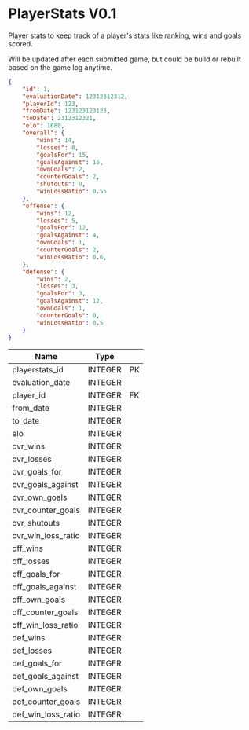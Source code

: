 # PlayerStats V0.1
Player stats to keep track of a player's stats like ranking, wins and goals scored.

Will be updated  after each submitted game, but could be build or rebuilt based on the game log anytime.

```json
{
    "id": 1,
    "evaluationDate": 12312312312,
    "playerId": 123,
    "fromDate": 123123123123,
    "toDate": 2312312321,
    "elo": 1680, 
    "overall": {
        "wins": 14,
        "losses": 8,
        "goalsFor": 15,
        "goalsAgainst": 16,
        "ownGoals": 2,
        "counterGoals": 2,
        "shutouts": 0,
        "winLossRatio": 0.55
    },
    "offense": {
        "wins": 12,
        "losses": 5,
        "goalsFor": 12,
        "goalsAgainst": 4,
        "ownGoals": 1,
        "counterGoals": 2,
        "winLossRatio": 0.6,
    },
    "defense": {
        "wins": 2,
        "losses": 3,
        "goalsFor": 3,
        "goalsAgainst": 12,
        "ownGoals": 1,
        "counterGoals": 0,
        "winLossRatio": 0.5
    }
}
```

|Name|Type| |
|----|----|-|
|playerstats_id  |INTEGER| PK
|evaluation_date|INTEGER|
|player_id|INTEGER|FK
|from_date|INTEGER|
|to_date|INTEGER
|elo|INTEGER
|ovr_wins|INTEGER
|ovr_losses|INTEGER
|ovr_goals_for|INTEGER
|ovr_goals_against|INTEGER
|ovr_own_goals|INTEGER
|ovr_counter_goals|INTEGER
|ovr_shutouts|INTEGER
|ovr_win_loss_ratio|INTEGER
|off_wins|INTEGER
|off_losses|INTEGER
|off_goals_for|INTEGER
|off_goals_against|INTEGER
|off_own_goals|INTEGER
|off_counter_goals|INTEGER
|off_win_loss_ratio|INTEGER
|def_wins|INTEGER
|def_losses|INTEGER
|def_goals_for|INTEGER
|def_goals_against|INTEGER
|def_own_goals|INTEGER
|def_counter_goals|INTEGER
|def_win_loss_ratio|INTEGER